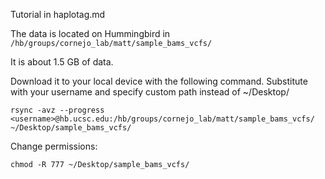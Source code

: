 Tutorial in haplotag.md

The data is located on Hummingbird in ```/hb/groups/cornejo_lab/matt/sample_bams_vcfs/```

It is about 1.5 GB of data.

Download it to your local device with the following command. Substitute <username> with your username and specify custom path instead of ~/Desktop/

```
rsync -avz --progress <username>@hb.ucsc.edu:/hb/groups/cornejo_lab/matt/sample_bams_vcfs/ ~/Desktop/sample_bams_vcfs/
```

Change permissions:
```
chmod -R 777 ~/Desktop/sample_bams_vcfs/
```

